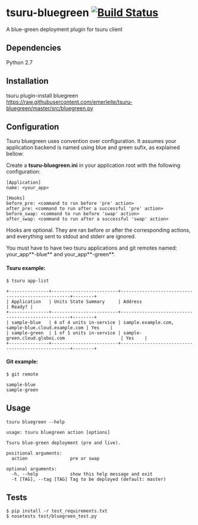 tsuru-bluegreen [![Build Status](https://travis-ci.org/emerleite/tsuru-bluegreen.svg?branch=master)](https://travis-ci.org/emerleite/tsuru-bluegreen)
===============

A blue-green deployment plugin for tsuru client

Dependencies
------------

Python 2.7

Installation
------------

tsuru plugin-install bluegreen https://raw.githubusercontent.com/emerleite/tsuru-bluegreen/master/src/bluegreen.py


Configuration
-------------

Tsuru bluegreen uses convention over configuration. It assumes your application backend is named using blue and green sufix, as explained bellow:

Create a **tsuru-bluegreen.ini** in your application root with the following configuration:

```
[Application]
name: <your_app>

[Hooks]
before_pre: <command to run before 'pre' action>
after_pre: <command to run after a successful 'pre' action>
before_swap: <command to run before 'swap' action>
after_swap: <command to run after a successful 'swap' action>

```

Hooks are optional. They are ran before or after the corresponding actions, and everything sent to stdout and stderr are ignored.

You must have to have two tsuru applications and git remotes named: your_app**-blue** and your_app**-green**.

#### Tsuru example:

```
$ tsuru app-list

+---------------+-------------------------+---------------------------------------------------+--------+
| Application   | Units State Summary     | Address                                           | Ready? |
+---------------+-------------------------+---------------------------------------------------+--------+
| sample-blue   | 4 of 4 units in-service | sample.example.com, sample-blue.cloud.example.com | Yes    |
| sample-green  | 1 of 1 units in-service | sample-green.cloud.globoi.com                     | Yes    |
+---------------+-------------------------+---------------------------------------------------+--------+
```

#### Git example:

```
$ git remote

sample-blue
sample-green

```

Usage
-----
```
tsuru bluegreen --help

usage: tsuru bluegreen action [options]

Tsuru blue-green deployment (pre and live).

positional arguments:
  action                pre or swap

optional arguments:
  -h, --help            show this help message and exit
  -t [TAG], --tag [TAG] Tag to be deployed (default: master)
```

Tests
-----

```
$ pip install -r test_requirements.txt
$ nosetests test/bluegreen_test.py
```
